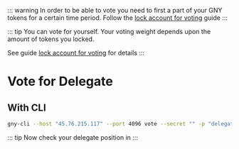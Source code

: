 ::: warning
In order to be able to vote you need to first a part of your GNY tokens for a certain time period. Follow the [lock account for voting](./lock-account-for-voting.md) guide
:::

::: tip
You can vote for yourself. Your voting weight depends upon the amount of tokens you locked.

See guide [lock account for voting](./lock-account-for-voting.md) for details
:::

# Vote for Delegate

## With CLI

```bash
gny-cli --host "45.76.215.117" --port 4096 vote --secret "" -p "delegate-username"
```

::: tip
Now check your delegate position in
:::

